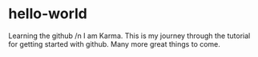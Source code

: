 # hello-world
Learning the github
/n 
I am Karma. This is my journey through the tutorial for getting started with github. Many more great things to come.
